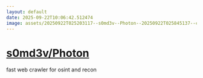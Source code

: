 ```yaml
---
layout: default
date: 2025-09-22T10:06:42.512474
image: assets/20250922T025203117--s0md3v--Photon--20250922T025845137--cropped.png
---
```


# [s0md3v/Photon](https://github.com/s0md3v/Photon)

fast web crawler for osint and recon
